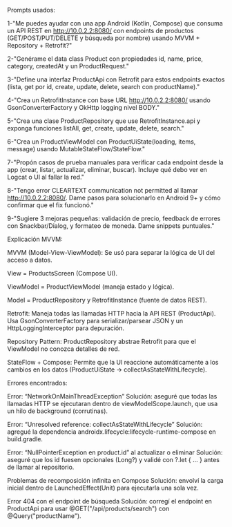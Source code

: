 Prompts usados:

1-"Me puedes ayudar con una app Android (Kotlin, Compose) que consuma un API REST en http://10.0.2.2:8080/
 con endpoints de productos (GET/POST/PUT/DELETE y búsqueda por nombre) usando MVVM + Repository + Retrofit?"

2-"Genérame el data class Product con propiedades id, name, price, category, createdAt y un ProductRequest."

3-"Define una interfaz ProductApi con Retrofit para estos endpoints exactos (lista, get por id, create, update, delete, search con productName)."

4-"Crea un RetrofitInstance con base URL http://10.0.2.2:8080/
 usando GsonConverterFactory y OkHttp logging nivel BODY."

5-"Crea una clase ProductRepository que use RetrofitInstance.api y exponga funciones listAll, get, create, update, delete, search."

6-"Crea un ProductViewModel con ProductUiState(loading, items, message) usando MutableStateFlow/StateFlow."

7-"Propón casos de prueba manuales para verificar cada endpoint desde la app (crear, listar, actualizar, eliminar, buscar). Incluye qué debo ver en Logcat o UI al fallar la red."

8-"Tengo error CLEARTEXT communication not permitted al llamar http://10.0.2.2:8080/. Dame pasos para solucionarlo en Android 9+ y cómo confirmar que el fix funcionó."

9-"Sugiere 3 mejoras pequeñas: validación de precio, feedback de errores con Snackbar/Dialog, y formateo de moneda. Dame snippets puntuales."

Explicación MVVM: 

MVVM (Model-View-ViewModel):
Se usó para separar la lógica de UI del acceso a datos.

View = ProductsScreen (Compose UI).

ViewModel = ProductViewModel (maneja estado y lógica).

Model = ProductRepository y RetrofitInstance (fuente de datos REST).

Retrofit:
Maneja todas las llamadas HTTP hacia la API REST (ProductApi).
Usa GsonConverterFactory para serializar/parsear JSON y un HttpLoggingInterceptor para depuración.

Repository Pattern:
ProductRepository abstrae Retrofit para que el ViewModel no conozca detalles de red.

StateFlow + Compose:
Permite que la UI reaccione automáticamente a los cambios en los datos (ProductUiState → collectAsStateWithLifecycle).

Errores encontrados:

Error: “NetworkOnMainThreadException”
Solución: aseguré que todas las llamadas HTTP se ejecutaran dentro de viewModelScope.launch, que usa un hilo de background (corrutinas).

Error: “Unresolved reference: collectAsStateWithLifecycle”
Solución: agregué la dependencia androidx.lifecycle:lifecycle-runtime-compose en build.gradle.

Error: “NullPointerException en product.id” al actualizar o eliminar
Solución: aseguré que los id fuesen opcionales (Long?) y validé con ?.let { ... } antes de llamar al repositorio.

Problemas de recomposición infinita en Compose
Solución: envolví la carga inicial dentro de LaunchedEffect(Unit) para ejecutarla una sola vez.

Error 404 con el endpoint de búsqueda
Solución: corregí el endpoint en ProductApi para usar @GET("/api/products/search") con @Query("productName").
